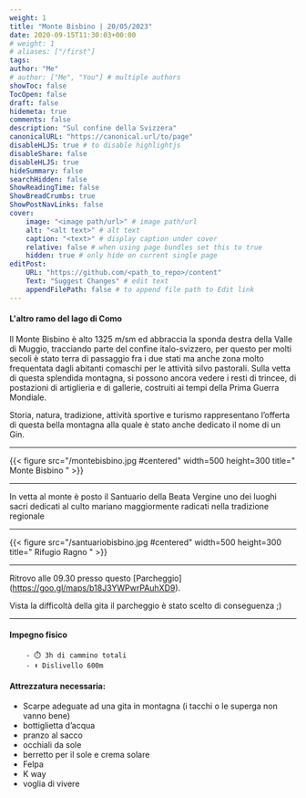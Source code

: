 ```yaml
---
weight: 1
title: "Monte Bisbino | 20/05/2023"
date: 2020-09-15T11:30:03+00:00
# weight: 1
# aliases: ["/first"]
tags: 
author: "Me"
# author: ["Me", "You"] # multiple authors
showToc: false
TocOpen: false
draft: false
hidemeta: true
comments: false
description: "Sul confine della Svizzera"
canonicalURL: "https://canonical.url/to/page"
disableHLJS: true # to disable highlightjs
disableShare: false
disableHLJS: true
hideSummary: false
searchHidden: false
ShowReadingTime: false
ShowBreadCrumbs: true
ShowPostNavLinks: false 
cover:
    image: "<image path/url>" # image path/url
    alt: "<alt text>" # alt text
    caption: "<text>" # display caption under cover
    relative: false # when using page bundles set this to true
    hidden: true # only hide on current single page
editPost:
    URL: "https://github.com/<path_to_repo>/content"
    Text: "Suggest Changes" # edit text
    appendFilePath: false # to append file path to Edit link
---
```




#### L'altro ramo del lago di Como 

<!--more--> 

Il Monte Bisbino è alto 1325 m/sm ed abbraccia la sponda destra della Valle di Muggio, tracciando parte del confine italo-svizzero, per questo per molti secoli è stato terra di passaggio fra i due stati ma anche zona molto frequentata dagli abitanti comaschi per le attività silvo pastorali. Sulla vetta di questa splendida montagna, si possono ancora vedere i resti di trincee, di postazioni di artiglieria e di gallerie, costruiti ai tempi della Prima Guerra Mondiale.

Storia, natura, tradizione, attività sportive e turismo rappresentano l’offerta di questa bella montagna alla quale è stato anche dedicato il nome di un Gin. 

---

{{< figure src="/montebisbino.jpg #centered" width=500 height=300 title=" Monte Bisbino " >}}

---

 In vetta al monte è posto il Santuario della Beata Vergine uno dei luoghi sacri dedicati al culto mariano maggiormente radicati nella tradizione regionale

---

{{< figure src="/santuariobisbino.jpg #centered" width=500 height=300 title=" Rifugio Ragno " >}}

---

Ritrovo alle 09.30 presso questo [Parcheggio] (https://goo.gl/maps/b18J3YWPwrPAuhXD9). 

Vista la difficoltà della gita il parcheggio è stato scelto di conseguenza ;)

--- 
#### Impegno fisico

        - ⏱️ 3h di cammino totali 
        - ⬆️ Dislivello 600m


#### Attrezzatura necessaria:  
- Scarpe adeguate ad una gita in montagna (i tacchi o le superga non vanno bene)
- bottiglietta d’acqua 
- pranzo al sacco 
- occhiali da sole
- berretto per il sole e crema solare
- Felpa 
- K way
- voglia di vivere 